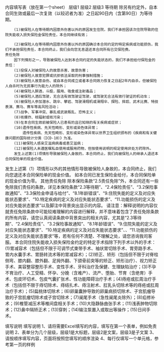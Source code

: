 内容填写表（放在第一个sheet）
	层级1	层级2	层级3
	等待期
	除另有约定外，自本合同生效或最后一次复效（以较迟者为准）之日起90日内（含第90日）为等待期。

		(1)被保险人在等待期内因意外伤害以外的原因发生住院，我们不承担因该次住院导致的住院失能收入损失保险金保险责任，本合同继续有效；

		(2)被保险人在等待期内因意外伤害以外的原因确诊本合同约定的特定疾病或功能损伤，我们不承担保险责任，本合同终止，我们会向您无息退还本合同所有已交保险费。
	责任免除
		因下列情形之一，导致被保险人达到本合同约定的失能状态的，我们不承担给付保险金的责任：	 
		(1)投保人对被保险人的故意杀害、故意伤害；	 
		(2)被保险人故意犯罪或抗拒依法采取的刑事强制措施；
		(3)被保险人故意自伤、或自本合同成立或者本合同效力恢复之日起2年内自杀，但被保险人自杀时为无民事行为能力人的除外；
		(4)被保险人醉酒，斗殴，服用、吸食或注射毒品；	 
		(5)被保险人酒后驾驶，无合法有效驾驶证驾驶，或驾驶无合法有效行驶证的机动车；	 
		(6)被保险人参加潜水、跳伞、攀岩、驾驶滑翔机或滑翔伞、探险、摔跤、武术比赛、特技表演、赛马、赛车等高风险活动；
		(7)战争、军事冲突、暴乱或武装叛乱、恐怖主义；
		(8)核爆炸、核辐射或核污染；
		(9)在本合同生效前被保险人已患有的且已知晓的有关疾病或症状；
		(10)遗传性疾病、先天性畸形、变形或染色体异常；
			遗传性疾病、先天性畸形、变形或染色体异常以世界卫生组织颁布的《疾病和有关健康问题的国际统计分类（ICD-10）》为准。
		(11)被保险人感染艾滋病病毒或患艾滋病；
		(12)被保险人未遵医嘱私自使用或服用药物，但按使用说明的规定使用非处方药除外。
		发生上述第(1)项情形导致被保险人身故的，本合同终止，我们向被保险人的继承人退还本合同保险单的现金价值。
发生上述第（1）项情形以外的其他情形导致被保险人身故的，本合同终止，我们向您退还本合同保险单的现金价值。
如本合同已发生保险金给付，本合同保险单的现金价值为零。
	其他责任免除
		除本保险条款“2.5责任免除”外，本合同还有一些免除我们责任的条款，详见本保险条款“2.3等待期”、“2.4保险责任”、“3.2保险事故通知”、“3.3保险金申请与给付”、“8.1年龄错误”、“9.住院失能的定义及对应失能状态要求”、“10.特定疾病的定义及对应失能状态要求”、“11.功能损伤的定义及对应失能状态要求”以及脚注中背景突出显示的内容。
		请注意：解释说明的内容仅就责任免除条款中可能较难理解的内容进行解释，并不意味着包含了责任免除条款的所有内容，请您认真阅读条款中背景突出的相关内容，尤其是“2.3等待期”、“2.4保险责任”、“3.2保险事故通知”、“8.1年龄错误”、“9.住院失能的定义及对应失能状态要求”、“10.特定疾病的定义及对应失能状态要求”、、“11.功能损伤的定义及对应失能状态要求”等，若有任何不清楚、不理解之处，请您咨询我司客服。
		本合同住院失能收入损失保险金约定的特定手术指除下列手术以外的手术：(1)胃减容术（包括但不限于可调节式束带手术、袖状胃切除手术、胃旁路手术、胃内水囊手术、胃肠转流术等的胃减容术）；(2)矫正、矫形（包括但不限于对脊柱侧弯、膝内翻、膝外翻、足拇外翻、下颌骨前突等的矫正、矫形治疗）、视力矫正手术、美容整容整形手术、变性手术、牙科治疗及保健、生理缺陷治疗；(3)不孕不育治疗、人工受精、怀孕、分娩（含难产）、流产、堕胎、节育（含绝育）手术、包皮环切术、包皮气囊扩张术、性功能障碍治疗手术；(4)痔疮或肛周治疗手术（包括但不限于痔切除术、痔结扎术、痔注射术、肛乳头切除术等的痔疮或肛周治疗手术）；(5)扁桃体切除术；(6)卵巢囊肿导致的卵巢病损切除术、子宫肌瘤导致的子宫肌瘤切除术或子宫切除术；(7)阑尾手术（急性阑尾炎除外）；(8)疝修补术；(9)椎管减压术等椎间盘相关手术；(10)大隐静脉曲张手术；(11)浅表肿物切除术；(12)鼻中隔矫正术；(13)穿刺；(14)输注泵置入或取出等操作；(15)日间手术。





填写说明
	填写说明
	1、请将需要Excel填写的内容，填写在第一个表单，例如免责说明
	2、表单分为几个层级，层级1是大标题，层级2是文案，层级3是子文案
	3、请按顺序填写内容，页面将按照您填写的顺序渲染
	4、每行仅填写一个单元格，参考第一页的样例


